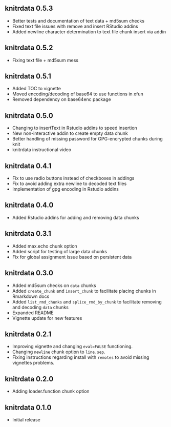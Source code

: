 knitrdata 0.5.3
---------------------------------------------------------------------

- Better tests and documentation of text data + md5sum checks
- Fixed text file issues with remove and insert RStudio addins
- Added newline character determination to text file chunk insert via addin

knitrdata 0.5.2
---------------------------------------------------------------------

- Fixing text file + md5sum mess

knitrdata 0.5.1
---------------------------------------------------------------------

- Added TOC to vignette
- Moved encoding/decoding of base64 to use functions in xfun
- Removed dependency on base64enc package

knitrdata 0.5.0
---------------------------------------------------------------------

- Changing to insertText in Rstudio addins to speed insertion
- New non-interactive addin to create empty data chunk
- Better handling of missing password for GPG-encrypted chunks during knit
- knitrdata instructional video

knitrdata 0.4.1
---------------------------------------------------------------------

- Fix to use radio buttons instead of checkboxes in addings
- Fix to avoid adding extra newline to decoded text files
- Implementation of gpg encoding in Rstudio addins

knitrdata 0.4.0
---------------------------------------------------------------------

- Added Rstudio addins for adding and removing data chunks

knitrdata 0.3.1
---------------------------------------------------------------------

- Added max.echo chunk option
- Added script for testing of large data chunks
- Fix for global assignment issue based on persistent data

knitrdata 0.3.0
---------------------------------------------------------------------

- Added md5sum checks on `data` chunks
- Added `create_chunk` and `insert_chunk` to facilitate placing chunks in Rmarkdown docs
- Added `list_rmd_chunks` and `splice_rmd_by_chunk` to facilitate removing and decoding `data` chunks
- Expanded README
- Vignette update for new features

knitrdata 0.2.1
---------------------------------------------------------------------

- Improving vignette and changing `eval=FALSE` functioning.
- Changing `newline` chunk option to `line.sep`.
- Fixing instructions regarding install with `remotes` to avoid missing vignettes problems.


knitrdata 0.2.0
---------------------------------------------------------------------

- Adding loader.function chunk option

knitrdata 0.1.0
---------------------------------------------------------------------

- Initial release
